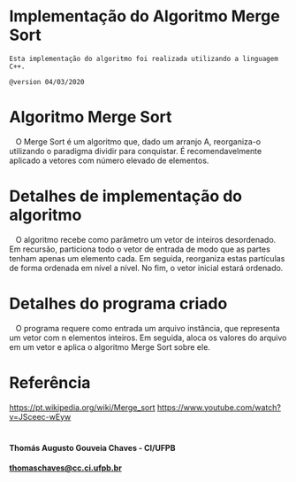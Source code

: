 # Implementação do Algoritmo Merge Sort
    Esta implementação do algoritmo foi realizada utilizando a linguagem C++.

    @version 04/03/2020   
        
 # Algoritmo Merge Sort
   O Merge Sort é um algoritmo que, dado um arranjo A, reorganiza-o utilizando o paradigma dividir para conquistar. É recomendavelmente aplicado a vetores com número elevado de elementos.

 # Detalhes de implementação do algoritmo
   O algoritmo recebe como parâmetro um vetor de inteiros desordenado. Em recursão, particiona todo o vetor de entrada de modo que as partes tenham apenas um elemento cada. Em seguida, reorganiza estas partículas de forma ordenada em nível a nível. No fim, o vetor inicial estará ordenado.
 
 # Detalhes do programa criado
   O programa requere como entrada um arquivo instância, que representa um vetor com n elementos inteiros. Em seguida, aloca os valores do arquivo em um vetor e aplica o algoritmo Merge Sort sobre ele.
   
# Referência
https://pt.wikipedia.org/wiki/Merge_sort
https://www.youtube.com/watch?v=JSceec-wEyw

#   
#### Thomás Augusto Gouveia Chaves - CI/UFPB
#### thomaschaves@cc.ci.ufpb.br
